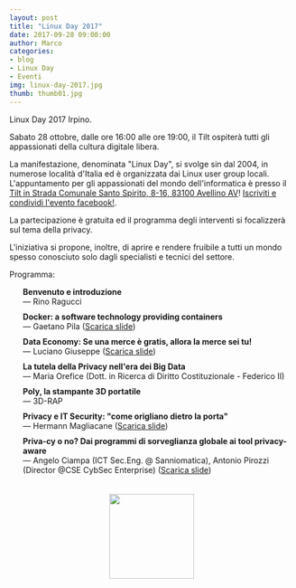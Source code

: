 ```yaml
---
layout: post
title: "Linux Day 2017"
date: 2017-09-28 09:00:00
author: Marco
categories:
- blog
- Linux Day
- Eventi
img: linux-day-2017.jpg
thumb: thumb01.jpg
---
```


Linux Day 2017 Irpino.

Sabato 28 ottobre, dalle ore 16:00 alle ore 19:00, il Tilt ospiterà tutti gli appassionati della cultura digitale libera.
<!--more-->
La manifestazione, denominata "Linux Day", si svolge sin dal 2004, in numerose località d'Italia ed è organizzata
dai Linux user group locali.
L'appuntamento per gli appassionati del mondo dell'informatica è presso il [Tilt in Strada Comunale Santo Spirito, 8-16, 83100 Avellino AV](https://goo.gl/maps/C3EJep8L52k)! [Iscriviti e condividi l'evento facebook!](https://www.facebook.com/events/492615651105544/).

La partecipazione è gratuita ed il programma degli interventi si focalizzerà sul tema della privacy.

L'iniziativa si propone, inoltre, di aprire e rendere fruibile a tutti un mondo spesso conosciuto solo dagli specialisti e tecnici del settore.

<style>
    .schedule {
        list-style: none;
    }

    .schedule li {
        margin-top: 10px;
    }
</style>

<p>Programma:</p>

<ul class="schedule">
    <li><strong>Benvenuto e introduzione</strong><br />— Rino Ragucci</li>
    <li>
        <strong>Docker: a software technology providing containers</strong><br />— Gaetano Pila (<a href="{{ "/assets/slides/linuxday2017/gaetano-pila-docker.pdf" | prepend: site.baseurl }}" download>Scarica slide</a>)
    </li>
    <li>
        <strong>Data Economy: Se una merce è gratis, allora la merce sei tu!</strong><br />— Luciano Giuseppe (<a href="{{ "/assets/slides/linuxday2017/giuseppe-luciano-data-economy.pdf" | prepend: site.baseurl }}" download>Scarica slide</a>)
    </li>
    <li>
        <strong>La tutela della Privacy nell'era dei Big Data</strong><br />— Maria Orefice (Dott. in Ricerca di Diritto Costituzionale - Federico II)
    </li>
    <li>
        <strong>Poly, la stampante 3D portatile</strong><br />— 3D-RAP
    </li>
    <li>
        <strong>Privacy e IT Security: "come origliano dietro la porta"</strong><br />— Hermann Magliacane (<a href="{{ "/assets/slides/linuxday2017/come-origliano-dietro-la-porta.odp" | prepend: site.baseurl }}" download>Scarica slide</a>)
    </li>
    <li>
        <strong>Priva-cy o no? Dai programmi di sorveglianza globale ai tool privacy-aware</strong><br />— Angelo Ciampa (ICT Sec.Eng. @ Sanniomatica), Antonio Pirozzi (Director @CSE CybSec Enterprise) (<a href="{{ "/assets/slides/linuxday2017/priva_cy-o-no-part2.pdf" | prepend: site.baseurl }}" download>Scarica slide</a>)
    </li>
</ul>

<div style="display: flex; align-items: center; justify-content: center; padding: 20px 0;">
    <img src="{{ "/assets/img/linuxday-logo.svg" | prepend: site.baseurl }}" width="150" />
</div>